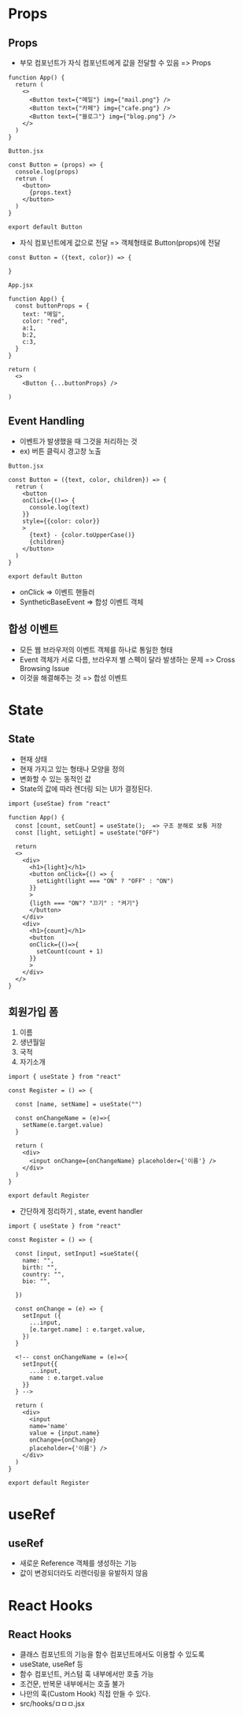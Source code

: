 # Props
## Props
- 부모 컴포넌트가 자식 컴포넌트에게 값을 전달할 수 있음 => Props
```
function App() {
  return (
    <>
      <Button text={"메일"} img={"mail.png"} />
      <Button text={"카페"} img={"cafe.png"} />
      <Button text={"블로그"} img={"blog.png"} />
    </>
  )
}
```
```
Button.jsx

const Button = (props) => {
  console.log(props)
  retrun (
    <button>
      {props.text}
    </button>
  )
}

export default Button
```

- 자식 컴포넌트에게 값으로 전달 => 객체형태로 Button(props)에 전달

```
const Button = ({text, color}) => {

}

App.jsx

function App() {
  const buttonProps = {
    text: "메일",
    color: "red",
    a:1,
    b:2,
    c:3,
  }
}

return (
  <>
    <Button {...buttonProps} />

)
```

## Event Handling
- 이벤트가 발생했을 때 그것을 처리하는 것
- ex) 버튼 클릭시 경고창 노출
```
Button.jsx

const Button = ({text, color, children}) => {
  retrun (
    <button
    onClick={()=> {
      console.log(text)
    }}
    style={{color: color}}
    >
      {text} - {color.toUpperCase()}
      {children}
    </button>
  )
}

export default Button
```
- onClick => 이벤트 핸들러
- SyntheticBaseEvent => 합성 이벤트 객체

## 합성 이벤트
- 모든 웹 브라우저의 이벤트 객체를 하나로 통일한 형태
- Event 객체가 서로 다름, 브라우저 별 스펙이 달라 발생하는 문제 => Cross Browsing Issue
- 이것을 해결해주는 것 => 합성 이벤트

# State
## State
- 현재 상태
- 현재 가지고 있는 형태나 모양을 정의
- 변화할 수 있는 동적인 값
- State의 값에 따라 렌더링 되는 UI가 결정된다.

```
import {useStae} from "react"

function App() {
  const [count, setCount] = useState();  => 구조 분해로 보통 저장
  const [light, setLight] = useState("OFF")

  return 
  <>
    <div>
      <h1>{light}</h1>
      <button onClick={() => {
        setLight(light === "ON" ? "OFF" : "ON")
      }}
      >
      {ligth === "ON"? "끄기" : "켜기"}
      </button>
    </div>
    <div>
      <h1>{count}</h1>
      <button 
      onClick={()=>{
        setCount(count + 1)
      }}
      >
    </div>
  </>
}
```

## 회원가입 폼
1. 이름
2. 생년월일
3. 국적
4. 자기소개

```
import { useState } from "react"

const Register = () => {

  const [name, setName] = useState("")

  const onChangeName = (e)=>{
    setName(e.target.value)
  }

  return (
    <div>
      <input onChange={onChangeName} placeholder={'이름'} />
    </div>
  )
}

export default Register

```
- 간단하게 정리하기 , state, event handler
```
import { useState } from "react"

const Register = () => {

  const [input, setInput] =sueState({
    name: "",
    birth: "",
    country: "",
    bio: "",

  })

  const onChange = (e) => {
    setInput ({
      ...input,
      [e.target.name] : e.target.value,
    })
  }

  <!-- const onChangeName = (e)=>{
    setInput{{
      ...input,
      name : e.target.value
    }}
  } -->

  return (
    <div>
      <input
      name='name'
      value = {input.name}
      onChange={onChange} 
      placeholder={'이름'} />
    </div>
  )
}

export default Register

```

# useRef
## useRef
- 새로운 Reference 객체를 생성하는 기능
- 값이 변경되더라도 리렌더링을 유발하지 않음

# React Hooks
## React Hooks
- 클래스 컴포넌트의 기능을 함수 컴포넌트에서도 이용할 수 있도록
- useState, useRef 등
- 함수 컴포넌트, 커스텀 훅 내부에서만 호출 가능
- 조건문, 반복문 내부에서는 호출 불가
- 나만의 훅(Custom Hook) 직접 만들 수 있다.
- src/hooks/ㅁㅁㅁ.jsx